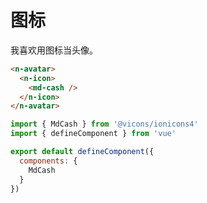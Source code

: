 # 图标

我喜欢用图标当头像。

```html
<n-avatar>
  <n-icon>
    <md-cash />
  </n-icon>
</n-avatar>
```

```js
import { MdCash } from '@vicons/ionicons4'
import { defineComponent } from 'vue'

export default defineComponent({
  components: {
    MdCash
  }
})
```
